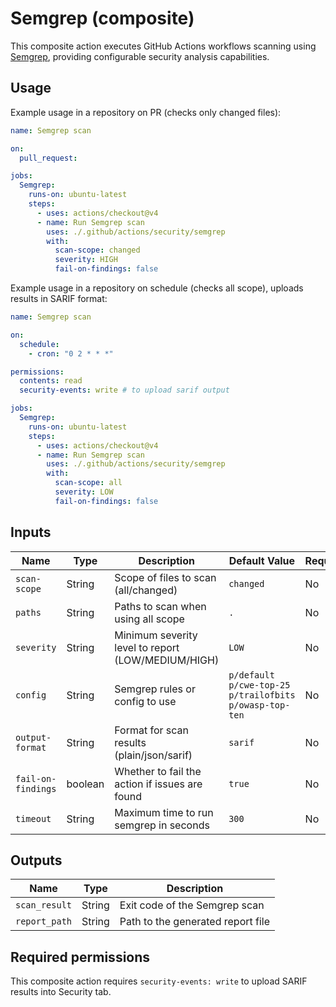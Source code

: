 # Semgrep (composite)

This composite action executes GitHub Actions workflows scanning using [Semgrep](https://github.com/semgrep/semgrep), providing configurable security analysis capabilities.

## Usage

Example usage in a repository on PR (checks only changed files):

```yaml
name: Semgrep scan

on:
  pull_request:

jobs:
  Semgrep:
    runs-on: ubuntu-latest
    steps:
      - uses: actions/checkout@v4
      - name: Run Semgrep scan
        uses: ./.github/actions/security/semgrep
        with:
          scan-scope: changed
          severity: HIGH
          fail-on-findings: false
```

Example usage in a repository on schedule (checks all scope), uploads results in SARIF format:

```yaml
name: Semgrep scan

on:
  schedule:
    - cron: "0 2 * * *"

permissions:
  contents: read
  security-events: write # to upload sarif output

jobs:
  Semgrep:
    runs-on: ubuntu-latest
    steps:
      - uses: actions/checkout@v4
      - name: Run Semgrep scan
        uses: ./.github/actions/security/semgrep
        with:
          scan-scope: all
          severity: LOW
          fail-on-findings: false
```

## Inputs

| Name               | Type    | Description                                        | Default Value                                          | Required |
| ------------------ | ------- | -------------------------------------------------- | ------------------------------------------------------ | -------- |
| `scan-scope`       | String  | Scope of files to scan (all/changed)               | `changed`                                              | No       |
| `paths`            | String  | Paths to scan when using all scope                 | `.`                                                    | No       |
| `severity`         | String  | Minimum severity level to report (LOW/MEDIUM/HIGH) | `LOW`                                                  | No       |
| `config`           | String  | Semgrep rules or config to use                     | `p/default p/cwe-top-25 p/trailofbits p/owasp-top-ten` | No       |
| `output-format`    | String  | Format for scan results (plain/json/sarif)         | `sarif`                                                | No       |
| `fail-on-findings` | boolean | Whether to fail the action if issues are found     | `true`                                                 | No       |
| `timeout`          | String  | Maximum time to run semgrep in seconds             | `300`                                                  | No       |

## Outputs

| Name          | Type   | Description                       |
| ------------- | ------ | --------------------------------- |
| `scan_result` | String | Exit code of the Semgrep scan     |
| `report_path` | String | Path to the generated report file |

## Required permissions

This composite action requires `security-events: write` to upload SARIF results into Security tab.
